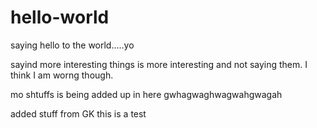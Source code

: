 # hello-world
saying hello to the world.....yo

sayind more interesting things is more interesting and not saying them. I think I am worng though.

mo shtuffs is being added up in here
gwhagwaghwagwahgwagah

added stuff from GK
this is a test